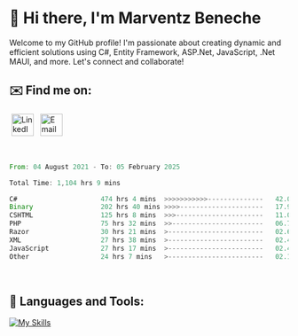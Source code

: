 # 👋 Hi there, I'm Marventz Beneche

Welcome to my GitHub profile! I'm passionate about creating dynamic and efficient solutions using C#, Entity Framework, ASP.Net, JavaScript, .Net MAUI, and more. Let's connect and collaborate!

## ✉️ Find me on:
 <a href="https://linkedin.com/in/benechem" target="_blank" rel="noopener noreferrer"> <img src="https://icons.iconarchive.com/icons/limav/flat-gradient-social/512/Linkedin-icon.png" alt="LinkedIn" height="40" style="vertical-align:top; margin:4px"></a>
 <a href="mailto:info@benechem.co"> <img src="https://icons.iconarchive.com/icons/dtafalonso/android-lollipop/512/Gmail-icon.png" alt="Email" height="40" style="vertical-align:top; margin:4px"></a>
</p>

<br/>
<!--START_SECTION:waka-->

```rust
From: 04 August 2021 - To: 05 February 2025

Total Time: 1,104 hrs 9 mins

C#                     474 hrs 4 mins  >>>>>>>>>>>--------------   42.02 %
Binary                 202 hrs 40 mins >>>>---------------------   17.96 %
CSHTML                 125 hrs 8 mins  >>>----------------------   11.09 %
PHP                    75 hrs 32 mins  >>-----------------------   06.70 %
Razor                  30 hrs 21 mins  >------------------------   02.69 %
XML                    27 hrs 38 mins  >------------------------   02.45 %
JavaScript             27 hrs 17 mins  >------------------------   02.42 %
Other                  24 hrs 7 mins   >------------------------   02.14 %
```

<!--END_SECTION:waka-->
<br />

## 🧰 Languages and Tools:

[![My Skills](https://skillicons.dev/icons?i=js,html,css,cs,java,php,mysql,dotnet,bootstrap,visualstudio,vscode,androidstudio,azure,xd,wordpress,raspberrypi)](https://skillicons.dev)
<br />

